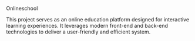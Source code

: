 Onlineschool

This project serves as an online education platform designed for interactive learning experiences. It leverages modern front-end and back-end technologies to deliver a user-friendly and efficient system.
